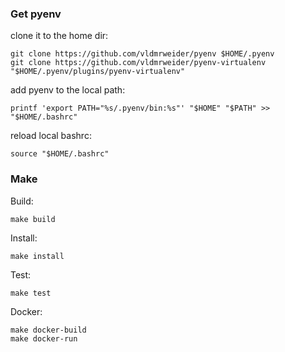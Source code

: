 ### Get pyenv

clone it to the home dir:
```
git clone https://github.com/vldmrweider/pyenv $HOME/.pyenv
git clone https://github.com/vldmrweider/pyenv-virtualenv "$HOME/.pyenv/plugins/pyenv-virtualenv"
```

add pyenv to the local path:
```
printf 'export PATH="%s/.pyenv/bin:%s"' "$HOME" "$PATH" >> "$HOME/.bashrc"
```

reload local bashrc:
```
source "$HOME/.bashrc"
```

### Make

Build:
```
make build
```
Install:
```
make install
```
Test:
```
make test
```
Docker:
```
make docker-build
make docker-run
```